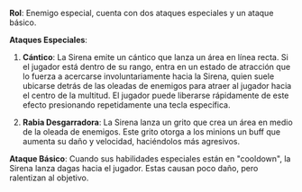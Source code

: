 **Rol**: Enemigo especial, cuenta con dos ataques especiales y un ataque básico.

**Ataques Especiales**:

1. **Cántico**: La Sirena emite un cántico que lanza un área en línea recta. Si el jugador está dentro de su rango, entra en un estado de atracción que lo fuerza a acercarse involuntariamente hacia la Sirena, quien suele ubicarse detrás de las oleadas de enemigos para atraer al jugador hacia el centro de la multitud. El jugador puede liberarse rápidamente de este efecto presionando repetidamente una tecla específica.
    
2. **Rabia Desgarradora**: La Sirena lanza un grito que crea un área en medio de la oleada de enemigos. Este grito otorga a los minions un buff que aumenta su daño y velocidad, haciéndolos más agresivos.
    

**Ataque Básico**: Cuando sus habilidades especiales están en "cooldown", la Sirena lanza dagas hacia el jugador. Estas causan poco daño, pero ralentizan al objetivo.